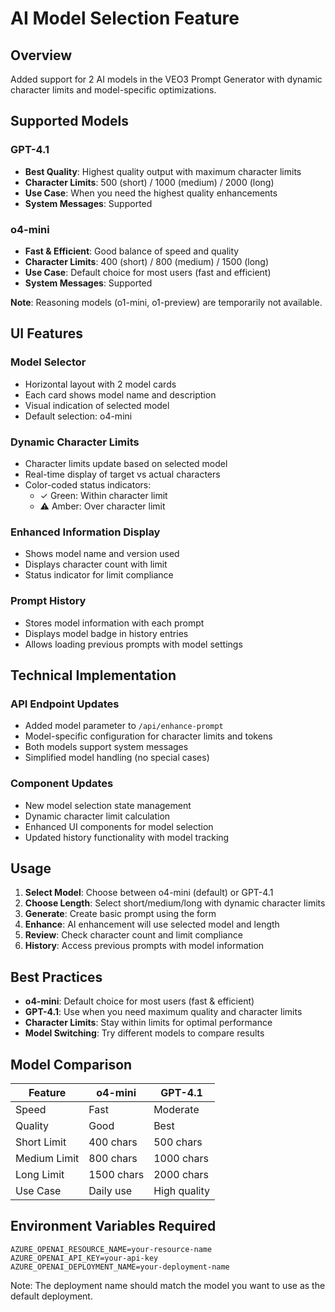 # AI Model Selection Feature

## Overview

Added support for 2 AI models in the VEO3 Prompt Generator with dynamic character limits and model-specific optimizations.

## Supported Models

### GPT-4.1
- **Best Quality**: Highest quality output with maximum character limits
- **Character Limits**: 500 (short) / 1000 (medium) / 2000 (long)
- **Use Case**: When you need the highest quality enhancements
- **System Messages**: Supported

### o4-mini
- **Fast & Efficient**: Good balance of speed and quality
- **Character Limits**: 400 (short) / 800 (medium) / 1500 (long)
- **Use Case**: Default choice for most users (fast and efficient)
- **System Messages**: Supported

**Note**: Reasoning models (o1-mini, o1-preview) are temporarily not available.

## UI Features

### Model Selector
- Horizontal layout with 2 model cards
- Each card shows model name and description
- Visual indication of selected model
- Default selection: o4-mini

### Dynamic Character Limits
- Character limits update based on selected model
- Real-time display of target vs actual characters
- Color-coded status indicators:
  - ✓ Green: Within character limit
  - ⚠ Amber: Over character limit

### Enhanced Information Display
- Shows model name and version used
- Displays character count with limit
- Status indicator for limit compliance

### Prompt History
- Stores model information with each prompt
- Displays model badge in history entries
- Allows loading previous prompts with model settings

## Technical Implementation

### API Endpoint Updates
- Added model parameter to `/api/enhance-prompt`
- Model-specific configuration for character limits and tokens
- Both models support system messages
- Simplified model handling (no special cases)

### Component Updates
- New model selection state management
- Dynamic character limit calculation
- Enhanced UI components for model selection
- Updated history functionality with model tracking

## Usage

1. **Select Model**: Choose between o4-mini (default) or GPT-4.1
2. **Choose Length**: Select short/medium/long with dynamic character limits
3. **Generate**: Create basic prompt using the form
4. **Enhance**: AI enhancement will use selected model and length
5. **Review**: Check character count and limit compliance
6. **History**: Access previous prompts with model information

## Best Practices

- **o4-mini**: Default choice for most users (fast & efficient)
- **GPT-4.1**: Use when you need maximum quality and character limits
- **Character Limits**: Stay within limits for optimal performance
- **Model Switching**: Try different models to compare results

## Model Comparison

| Feature | o4-mini | GPT-4.1 |
|---------|---------|---------|
| Speed | Fast | Moderate |
| Quality | Good | Best |
| Short Limit | 400 chars | 500 chars |
| Medium Limit | 800 chars | 1000 chars |
| Long Limit | 1500 chars | 2000 chars |
| Use Case | Daily use | High quality |

## Environment Variables Required

```env
AZURE_OPENAI_RESOURCE_NAME=your-resource-name
AZURE_OPENAI_API_KEY=your-api-key
AZURE_OPENAI_DEPLOYMENT_NAME=your-deployment-name
```

Note: The deployment name should match the model you want to use as the default deployment. 